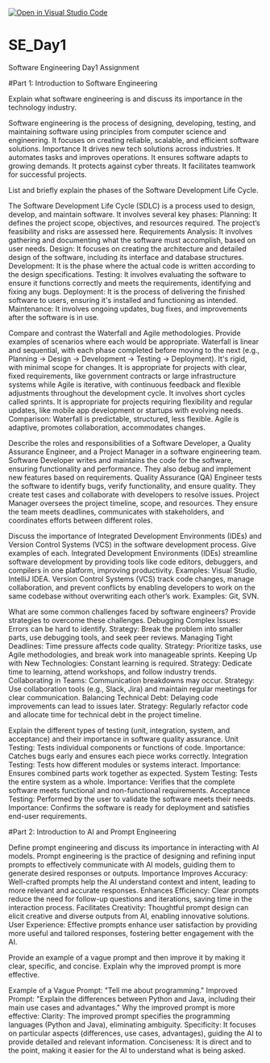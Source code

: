 [![Open in Visual Studio Code](https://classroom.github.com/assets/open-in-vscode-2e0aaae1b6195c2367325f4f02e2d04e9abb55f0b24a779b69b11b9e10269abc.svg)](https://classroom.github.com/online_ide?assignment_repo_id=16277600&assignment_repo_type=AssignmentRepo)
# SE_Day1
Software Engineering Day1 Assignment

#Part 1: Introduction to Software Engineering

Explain what software engineering is and discuss its importance in the technology industry.

Software engineering is the process of designing, developing, testing, and maintaining software using principles from computer science and engineering. It focuses on creating reliable, scalable, and efficient software solutions.
Importance 
It drives new tech solutions across industries.
It automates tasks and improves operations.
It ensures software adapts to growing demands.
It protects against cyber threats.
It facilitates teamwork for successful projects.


List and briefly explain the phases of the Software Development Life Cycle.

The Software Development Life Cycle (SDLC) is a process used to design, develop, and maintain software. It involves several key phases:
Planning: It defines the project scope, objectives, and resources required. The project’s feasibility and risks are assessed here.
Requirements Analysis: It involves gathering and documenting what the software must accomplish, based on user needs.
Design: It focuses on creating the architecture and detailed design of the software, including its interface and database structures.
Development: It is the phase where the actual code is written according to the design specifications.
Testing: It involves evaluating the software to ensure it functions correctly and meets the requirements, identifying and fixing any bugs.
Deployment: It is the process of delivering the finished software to users, ensuring it's installed and functioning as intended.
Maintenance: It involves ongoing updates, bug fixes, and improvements after the software is in use.

Compare and contrast the Waterfall and Agile methodologies. Provide examples of scenarios where each would be appropriate.
Waterfall is linear and sequential, with each phase completed before moving to the next (e.g., Planning → Design → Development → Testing → Deployment). It's rigid, with minimal scope for changes. It is appropriate for projects with clear, fixed requirements, like government contracts or large infrastructure systems while Agile is iterative, with continuous feedback and flexible adjustments throughout the development cycle. It involves short cycles called sprints. It is appropriate for projects requiring flexibility and regular updates, like mobile app development or startups with evolving needs.
Comparison:
Waterfall is predictable, structured, less flexible.
Agile is adaptive, promotes collaboration, accommodates changes.

Describe the roles and responsibilities of a Software Developer, a Quality Assurance Engineer, and a Project Manager in a software engineering team.
Software Developer writes and maintains the code for the software, ensuring functionality and performance. They also debug and implement new features based on requirements.
Quality Assurance (QA) Engineer tests the software to identify bugs, verify functionality, and ensure quality. They create test cases and collaborate with developers to resolve issues.
Project Manager oversees the project timeline, scope, and resources. They ensure the team meets deadlines, communicates with stakeholders, and coordinates efforts between different roles.

Discuss the importance of Integrated Development Environments (IDEs) and Version Control Systems (VCS) in the software development process. Give examples of each.
Integrated Development Environments (IDEs) streamline software development by providing tools like code editors, debuggers, and compilers in one platform, improving productivity.
Examples: Visual Studio, IntelliJ IDEA.
Version Control Systems (VCS) track code changes, manage collaboration, and prevent conflicts by enabling developers to work on the same codebase without overwriting each other’s work.
Examples: Git, SVN.

What are some common challenges faced by software engineers? Provide strategies to overcome these challenges.
Debugging Complex Issues: Errors can be hard to identify.
Strategy: Break the problem into smaller parts, use debugging tools, and seek peer reviews.
Managing Tight Deadlines: Time pressure affects code quality.
Strategy: Prioritize tasks, use Agile methodologies, and break work into manageable sprints.
Keeping Up with New Technologies: Constant learning is required.
Strategy: Dedicate time to learning, attend workshops, and follow industry trends.
Collaborating in Teams: Communication breakdowns may occur.
Strategy: Use collaboration tools (e.g., Slack, Jira) and maintain regular meetings for clear communication.
Balancing Technical Debt: Delaying code improvements can lead to issues later.
Strategy: Regularly refactor code and allocate time for technical debt in the project timeline.

Explain the different types of testing (unit, integration, system, and acceptance) and their importance in software quality assurance.
Unit Testing: Tests individual components or functions of code.
Importance: Catches bugs early and ensures each piece works correctly.
Integration Testing: Tests how different modules or systems interact.
Importance: Ensures combined parts work together as expected.
System Testing: Tests the entire system as a whole.
Importance: Verifies that the complete software meets functional and non-functional requirements.
Acceptance Testing: Performed by the user to validate the software meets their needs.
Importance: Confirms the software is ready for deployment and satisfies end-user requirements.

#Part 2: Introduction to AI and Prompt Engineering


Define prompt engineering and discuss its importance in interacting with AI models.
Prompt engineering is the practice of designing and refining input prompts to effectively communicate with AI models, guiding them to generate desired responses or outputs.
Importance
Improves Accuracy: Well-crafted prompts help the AI understand context and intent, leading to more relevant and accurate responses.
Enhances Efficiency: Clear prompts reduce the need for follow-up questions and iterations, saving time in the interaction process.
Facilitates Creativity: Thoughtful prompt design can elicit creative and diverse outputs from AI, enabling innovative solutions.
User Experience: Effective prompts enhance user satisfaction by providing more useful and tailored responses, fostering better engagement with the AI.

Provide an example of a vague prompt and then improve it by making it clear, specific, and concise. Explain why the improved prompt is more effective.

Example of a Vague Prompt:
"Tell me about programming."
Improved Prompt:
"Explain the differences between Python and Java, including their main use cases and advantages."
Why the improved prompt is more effective:
Clarity: The improved prompt specifies the programming languages (Python and Java), eliminating ambiguity.
Specificity: It focuses on particular aspects (differences, use cases, advantages), guiding the AI to provide detailed and relevant information.
Conciseness: It is direct and to the point, making it easier for the AI to understand what is being asked.
